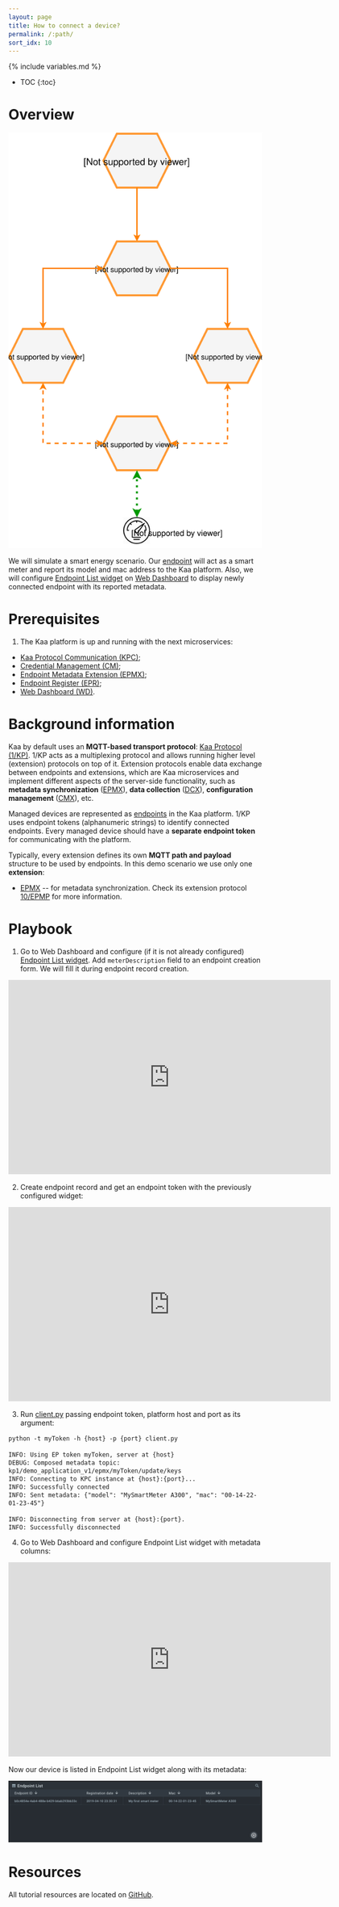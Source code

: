 ```yaml
---
layout: page
title: How to connect a device?
permalink: /:path/
sort_idx: 10
---
```


{% include variables.md %}

* TOC
{:toc}


# Overview

![Pods status](attach/img/architecture-overview.svg)

We will simulate a smart energy scenario. Our [endpoint](https://github.com/kaaproject/kaa-rfcs/blob/master/0001/README.md#language) 
will act as a smart meter and report its model and mac address to the Kaa platform.
Also, we will configure [Endpoint List widget]({{docs_url}}WD/docs/current/Widgets/Ep-list/) on [Web Dashboard]({{docs_url}}WD/docs/current/Overview/) to display newly connected endpoint with its reported metadata.


# Prerequisites

1. The Kaa platform is up and running with the next microservices:
* [Kaa Protocol Communication (KPC)]({{docs_url}}KPC/docs/current/Overview/);
* [Credential Management (CM)]({{docs_url}}CM/docs/current/Overview/);
* [Endpoint Metadata Extension (EPMX)]({{docs_url}}EPMX/docs/current/Overview/);
* [Endpoint Register (EPR)]({{docs_url}}EPR/docs/current/Overview/);
* [Web Dashboard (WD)]({{docs_url}}WD/docs/current/Overview/).


# Background information

Kaa by default uses an **MQTT-based transport protocol**: [Kaa Protocol (1/KP)](https://github.com/kaaproject/kaa-rfcs/blob/master/0001/README.md).
1/KP acts as a multiplexing protocol and allows running higher level (extension) protocols on top of it.
Extension protocols enable data exchange between endpoints and extensions, which are Kaa microservices and implement different aspects of the server-side functionality, 
such as **metadata synchronization** ([EPMX]({{docs_url}}EPMX/docs/current/Overview/)), **data collection** ([DCX]({{docs_url}}DCX/docs/current/Overview/)), **configuration management** ([CMX]({{docs_url}}CMX/docs/current/Overview/)), etc.

Managed devices are represented as [endpoints]({{docs_url}}DOC/docs/current/Kaa-concepts/#endpoints) in the Kaa platform.
1/KP uses endpoint tokens (alphanumeric strings) to identify connected endpoints.
Every managed device should have a **separate endpoint token** for communicating with the platform.

Typically, every extension defines its own **MQTT path and payload** structure to be used by endpoints.
In this demo scenario we use only one **extension**:
* [EPMX]({{docs_url}}EPMX/docs/current/Overview/) -- for metadata synchronization. Check its extension protocol [10/EPMP](https://github.com/kaaproject/kaa-rfcs/blob/master/0010/README.md) for more information.


# Playbook

1. Go to Web Dashboard and configure (if it is not already configured) [Endpoint List widget]({{docs_url}}WD/docs/current/Widgets/Ep-list/).
Add `meterDescription` field to an endpoint creation form. We will fill it during endpoint record creation.

<span align="center">
  <iframe width="640" height="385" src="https://www.youtube.com/embed/qMeLZa0emws" frameborder="0" 
    allow="accelerometer; autoplay; encrypted-media; gyroscope; picture-in-picture" allowfullscreen></iframe>
</span>

2. Create endpoint record and get an endpoint token with the previously configured widget:

<span align="center">
  <iframe width="640" height="385" src="https://www.youtube.com/embed/du7tBJY72xM" frameborder="0" 
    allow="accelerometer; autoplay; encrypted-media; gyroscope; picture-in-picture" allowfullscreen></iframe>
</span>

3. Run [client.py](https://github.com/kaaproject/tutorials/blob/master/doc/how-to-connect-device/attach/code/client.py) passing endpoint token, platform host and port as its argument:

```
python -t myToken -h {host} -p {port} client.py

INFO: Using EP token myToken, server at {host}
DEBUG: Composed metadata topic: kp1/demo_application_v1/epmx/myToken/update/keys
INFO: Connecting to KPC instance at {host}:{port}...
INFO: Successfully connected
INFO: Sent metadata: {"model": "MySmartMeter A300", "mac": "00-14-22-01-23-45"}

INFO: Disconnecting from server at {host}:{port}.
INFO: Successfully disconnected
```

4. Go to Web Dashboard and configure Endpoint List widget with metadata columns:

<span align="center">
  <iframe width="640" height="385" src="https://www.youtube.com/embed/ozMnDBzknHQ" frameborder="0" 
    allow="accelerometer; autoplay; encrypted-media; gyroscope; picture-in-picture" allowfullscreen></iframe>
</span>

Now our device is listed in Endpoint List widget along with its metadata:

![Endpoints list](attach/img/endpoint-list.png)

# Resources

All tutorial resources are located on [GitHub](https://github.com/kaaproject/tutorials/tree/master/doc/how-to-connect-device/attach/code).
